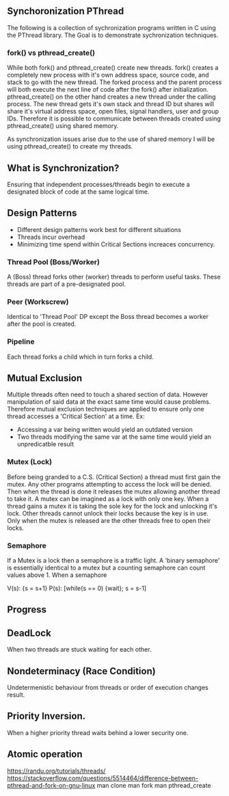 ## Synchoronization PThread
The following is a collection of sychronization programs written in C using the PThread library.
The Goal is to demonstrate sychronization techniques.

### fork() vs pthread_create() 
While both fork() and pthread_create() create new threads.  fork() creates a completely new process with it's own address space, source code, and stack to go with the new thread.  The forked process and the parent process will both execute the next line of code after the fork() after initialization.
pthread_create() on the other hand creates a new thread under the calling process.  The new thread gets it's own stack and thread ID but shares will share it's virtual address space, open files, signal handlers, user and group IDs.  Therefore it is possible to communicate between threads created using pthread_create() using shared memory.

As synchronization issues arise due to the use of shared memory I will be using pthread_create() to create my threads.

## What is Synchronization?
Ensuring that independent processes/threads begin to execute a designated block of code at the same logical time.

## Design Patterns
- Different design patterns work best for different situations
- Threads incur overhead
- Minimizing time spend within Critical Sections increaces concurrency.

### Thread Pool (Boss/Worker)
A (Boss) thread forks other (worker) threads to perform useful tasks.  These threads are part of a pre-designated pool. 

### Peer (Workscrew)
Identical to 'Thread Pool' DP except the Boss thread becomes a worker after the pool is created.

### Pipeline
Each thread forks a child which in turn forks a child.

## Mutual Exclusion
Multiple threads often need to touch a shared section of data.  However manipulation of said data at the exact same time would cause problems.  
Therefore mutual exclusion techniques are applied to ensure only one thread accesses a 'Critical Section' at a time.  Ex:
- Accessing a var being written would yield an outdated version
- Two threads modifying the same var at the same time would yield an unpredicatble result

### Mutex (Lock)
Before being granded to a C.S. (Critical Section) a thread must first gain the mutex.  Any other programs
attempting to access the lock will be denied.  Then when the thread is done it releases the mutex allowing another thread to take it.
A mutex can be imagined as a lock with only one key.  When a thread gains a mutex it is taking the sole key for the lock and unlocking it's lock.
Other threads cannot unlock their locks because the key is in use.  Only when the mutex is released are the other threads free to open their locks. 

### Semaphore
If a Mutex is a lock then a semaphore is a traffic light.  A 'binary semaphore' is essentially identical to a mutex but a counting semaphore can count values above 1.  When a semaphore

V(s): {s = s+1} 
P(s): [while(s == 0) {wait}; s = s-1]

## Progress

## DeadLock
When two threads are stuck waiting for each other.

## Nondeterminacy (Race Condition)
Undetermenistic behaviour from threads or order of execution changes result.

## Priority Inversion.
When a higher priority thread waits behind a lower security one.

## Atomic operation

https://randu.org/tutorials/threads/
https://stackoverflow.com/questions/5514464/difference-between-pthread-and-fork-on-gnu-linux
man clone
man fork
man pthread_create
